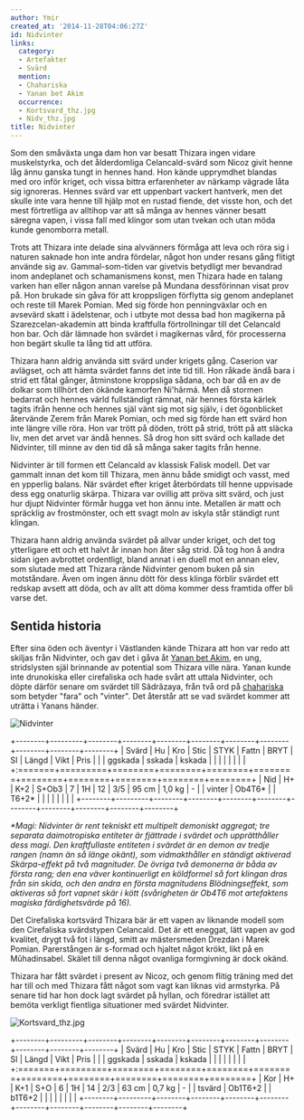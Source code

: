 ```yaml
---
author: Ymir
created_at: '2014-11-28T04:06:27Z'
id: Nidvinter
links:
  category:
  - Artefakter
  - Svärd
  mention:
  - Chahariska
  - Yanan bet Akim
  occurrence:
  - Kortsvard_thz.jpg
  - Nidv_thz.jpg
title: Nidvinter
---
```


Som den småväxta unga dam hon var besatt Thizara ingen vidare muskelstyrka, och det ålderdomliga
Celancald-svärd som Nicoz givit henne låg ännu ganska tungt in hennes hand. Hon kände upprymdhet
blandas med oro inför kriget, och vissa bittra erfarenheter av närkamp vägrade låta sig ignoreras.
Hennes svärd var ett uppenbart vackert hantverk, men det skulle inte vara henne till hjälp mot en
rustad fiende, det visste hon, och det mest förtretliga av alltihop var att så många av hennes
vänner besatt säregna vapen, i vissa fall med klingor som utan tvekan och utan möda kunde genomborra
metall.

Trots att Thizara inte delade sina alvvänners förmåga att leva och röra sig i naturen saknade hon
inte andra fördelar, något hon under resans gång flitigt använde sig av. Gammal-som-tiden var
givetvis betydligt mer bevandrad inom andeplanet och schamanismens konst, men Thizara hade en talang
varken han eller någon annan varelse på Mundana dessförinnan visat prov på. Hon brukade sin gåva för
att kroppsligen förflytta sig genom andeplanet och reste till Marek Pomian. Med sig förde hon
penningväxlar och en avsevärd skatt i ädelstenar, och i utbyte mot dessa bad hon magikerna på
Szarezcelan-akademin att binda kraftfulla förtrollningar till det Celancald hon bar. Och där lämnade
hon svärdet i magikernas vård, för processerna hon begärt skulle ta lång tid att utföra.

Thizara hann aldrig använda sitt svärd under krigets gång. Caserion var avlägset, och att hämta
svärdet fanns det inte tid till. Hon råkade ändå bara i strid ett fåtal gånger, åtminstone
kroppsliga sådana, och bar då en av de dolkar som tillhört den ökände kamorfen Ni'hârmá. Men då
stormen bedarrat och hennes värld fullständigt rämnat, när hennes första kärlek tagits ifrån henne
och hennes själ vänt sig mot sig själv, i det ögonblicket återvände Zerem från Marek Pomian, och med
sig förde han ett svärd hon inte längre ville röra. Hon var trött på döden, trött på strid, trött på
att släcka liv, men det arvet var ändå hennes. Så drog hon sitt svärd och kallade det Nidvinter,
till minne av den tid då så många saker tagits från henne.

Nidvinter är till formen ett Celancald av klassisk Falisk modell. Det var gammalt innan det kom till
Thizara, men ännu både smidigt och vasst, med en ypperlig balans. När svärdet efter kriget
återbördats till henne uppvisade dess egg onaturlig skärpa. Thizara var ovillig att pröva sitt
svärd, och just hur djupt Nidvinter förmår hugga vet hon ännu inte. Metallen är matt och spräcklig
av frostmönster, och ett svagt moln av iskyla står ständigt runt klingan.

Thizara hann aldrig använda svärdet på allvar under kriget, och det tog ytterligare ett och ett
halvt år innan hon åter såg strid. Då tog hon å andra sidan igen avbrottet ordentligt, bland annat i
en duell mot en annan elev, som slutade med att Thizara rände Nidvinter genom buken på sin
motståndare. Även om ingen ännu dött för dess klinga förblir svärdet ett redskap avsett att döda,
och av allt att döma kommer dess framtida offer bli varse det.

Sentida historia
----------------

Efter sina öden och äventyr i Västlanden kände Thizara att hon var redo att skiljas från Nidvinter,
och gav det i gåva åt [Yanan bet Akim], en ung, stridslysten själ brinnande av potential som Thizara
ville nära. Yanan kunde inte drunokiska eller cirefaliska och hade svårt att uttala Nidvinter, och
döpte därför senare om svärdet till Sâdrâzaya, från två ord på [chahariska] som betyder "fara" och
"vinter". Det återstår att se vad svärdet kommer att uträtta i Yanans händer.

![Nidvinter]

+--------+---------+--------+--------+--------+--------+--------+--------+--------+--------+--------+
| Svärd  | Hu      | Kro    | Stic   | STYK   | Fattn  | BRYT   | SI     | Längd  | Vikt   | Pris   |
|        | ggskada | sskada | kskada |        |        |        |        |        |        |        |
+:=======+=========+========+========+========+========+========+========+========+========+========+
| Nid    | H+      | K+2    | S+Ob3  | 7      | 1H     | 12     | 3/5    | 95 cm  | 1,0 kg | \-     |
| vinter | Ob4T6\* |        | T6+2\* |        |        |        |        |        |        |        |
+--------+---------+--------+--------+--------+--------+--------+--------+--------+--------+--------+

*\*Magi: Nidvinter är rent tekniskt ett multipelt demoniskt aggregat; tre separata daimotropiska
entiteter är fjättrade i svärdet och upprätthåller dess magi. Den kraftfullaste entiteten i svärdet
är en demon av tredje rangen (namn än så länge okänt), som vidmakthåller en ständigt aktiverad
Skärpa-effekt på två magnituder. De övriga två demonerna är båda av första rang; den ena väver
kontinuerligt en köldformel så fort klingan dras från sin skida, och den andra en första magnitudens
Blödningseffekt, som aktiveras så fort vapnet skär i kött (svårigheten är Ob4T6 mot artefaktens
magiska färdighetsvärde på 16).*

Det Cirefaliska kortsvärd Thizara bär är ett vapen av liknande modell som den Cirefaliska
svärdstypen Celancald. Det är ett eneggat, lätt vapen av god kvalitet, drygt två fot i längd, smitt
av mästersmeden Drezdan i Marek Pomian. Parerstången är s-formad och hjaltet något krökt, likt på en
Mûhadinsabel. Skälet till denna något ovanliga formgivning är dock okänd.

Thizara har fått svärdet i present av Nicoz, och genom flitig träning med det har till och med
Thizara fått något som vagt kan liknas vid armstyrka. På senare tid har hon dock lagt svärdet på
hyllan, och föredrar istället att bemöta verkligt fientliga situationer med svärdet Nidvinter.

![][1]

+--------+---------+--------+--------+--------+--------+--------+--------+--------+--------+--------+
| Svärd  | Hu      | Kro    | Stic   | STYK   | Fattn  | BRYT   | SI     | Längd  | Vikt   | Pris   |
|        | ggskada | sskada | kskada |        |        |        |        |        |        |        |
+:=======+=========+========+========+========+========+========+========+========+========+========+
| Kor    | H+      | K+1    | S+O    | 6      | 1H     | 14     | 2/3    | 63 cm  | 0,7 kg | \-     |
| tsvärd | Ob1T6+2 |        | b1T6+2 |        |        |        |        |        |        |        |
+--------+---------+--------+--------+--------+--------+--------+--------+--------+--------+--------+

  [Yanan bet Akim]: Yanan_bet_Akim
  [chahariska]: Chahariska
  [Nidvinter]: Nidv_thz.jpg "Nidvinter"
  [1]: Kortsvard_thz.jpg "Kortsvard_thz.jpg"